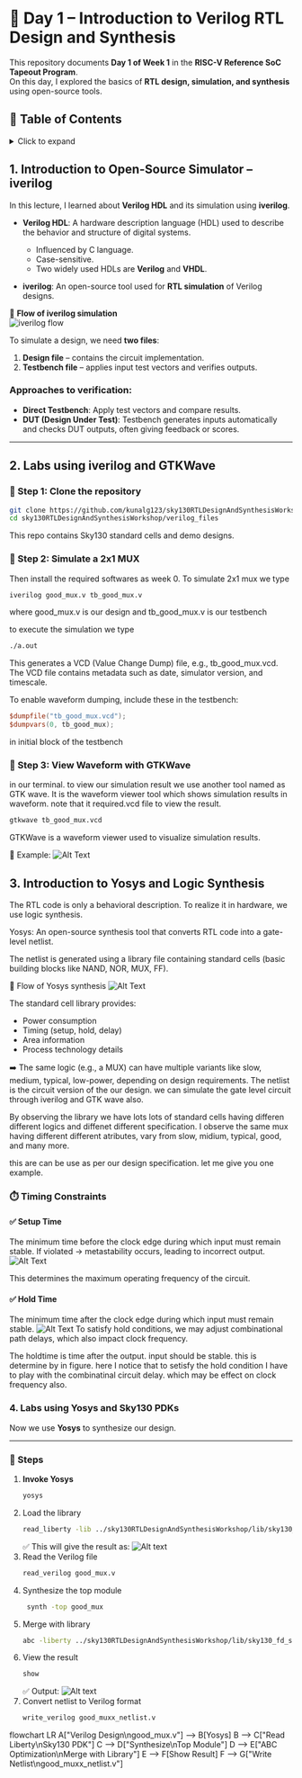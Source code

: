 # 🌟 Day 1 – Introduction to Verilog RTL Design and Synthesis  

This repository documents **Day 1 of Week 1** in the **RISC-V Reference SoC Tapeout Program**.  
On this day, I explored the basics of **RTL design, simulation, and synthesis** using open-source tools.  

## 📑 Table of Contents  

<details>
<summary>Click to expand</summary>

1. [Introduction to Open-Source Simulator – iverilog](#1-introduction-to-open-source-simulator--iverilog)  
   - What is Verilog HDL?  
   - What is iverilog?  
   - Simulation Flow  
   - Verification Approaches  

2. [Labs using iverilog and GTKWave](#2-labs-using-iverilog-and-gtkwave)  
   - Cloning the Repository  
   - Simulating a 2x1 MUX  
   - Generating VCD Files  
   - Viewing Results with GTKWave  

3. [Introduction to Yosys and Logic Synthesis](#3-introduction-to-yosys-and-logic-synthesis)  
   - What is Yosys?  
   - Gate-Level Netlist  
   - Standard Cell Libraries  
   - Timing Parameters (Setup & Hold Time)  

4. [Labs using Yosys and Sky130 PDKs](#4-labs-using-yosys-and-sky130-pdks)  
   - RTL to Netlist Flow  
   - Post-Synthesis Simulation  

5. [Key Takeaways from Day 1](#-key-takeaways-from-day-1)  

</details>


## 1. Introduction to Open-Source Simulator – **iverilog**

In this lecture, I learned about **Verilog HDL** and its simulation using **iverilog**.  

- **Verilog HDL**: A hardware description language (HDL) used to describe the behavior and structure of digital systems.  
  - Influenced by C language.  
  - Case-sensitive.  
  - Two widely used HDLs are **Verilog** and **VHDL**.  

- **iverilog**: An open-source tool used for **RTL simulation** of Verilog designs.  

📌 **Flow of iverilog simulation**  
![iverilog flow](iverilog_flow.png)  

To simulate a design, we need **two files**:  
1. **Design file** – contains the circuit implementation.  
2. **Testbench file** – applies input test vectors and verifies outputs.  

### Approaches to verification:
- **Direct Testbench**: Apply test vectors and compare results.  
- **DUT (Design Under Test)**: Testbench generates inputs automatically and checks DUT outputs, often giving feedback or scores.  

---

## 2. Labs using **iverilog** and **GTKWave**  

### 🔹 Step 1: Clone the repository  
```bash
git clone https://github.com/kunalg123/sky130RTLDesignAndSynthesisWorkshop.git
cd sky130RTLDesignAndSynthesisWorkshop/verilog_files
```
This repo contains Sky130 standard cells and demo designs.

### 🔹 Step 2: Simulate a 2x1 MUX
Then install the required softwares as week 0.
To simulate 2x1 mux we type
```bash 
iverilog good_mux.v tb_good_mux.v
```
where good_mux.v is our design and tb_good_mux.v is our testbench

to execute the simulation we type
```bash
./a.out
```
This generates a VCD (Value Change Dump) file, e.g., tb_good_mux.vcd.
The VCD file contains metadata such as date, simulator version, and timescale.

To enable waveform dumping, include these in the testbench:
```verilog
$dumpfile("tb_good_mux.vcd");
$dumpvars(0, tb_good_mux);
```
in initial block of the testbench

### 🔹 Step 3: View Waveform with GTKWave
in our terminal.
to view our simulation result we use another tool named as GTK wave. It is the waveform viewer tool which shows simulation results in waveform. note that it required.vcd file to view the result.
```bash
gtkwave tb_good_mux.vcd
```
GTKWave is a waveform viewer used to visualize simulation results.

📌 Example:
![Alt Text](gtkwave_goodmux.png)
## 3. Introduction to Yosys and Logic Synthesis

The RTL code is only a behavioral description. To realize it in hardware, we use logic synthesis.

Yosys: An open-source synthesis tool that converts RTL code into a gate-level netlist.

The netlist is generated using a library file containing standard cells (basic building blocks like NAND, NOR, MUX, FF).

📌 Flow of Yosys synthesis
![Alt Text](yosys_flow.png)

The standard cell library provides:

- Power consumption
- Timing (setup, hold, delay)
- Area information
- Process technology details

➡️ The same logic (e.g., a MUX) can have multiple variants like slow, medium, typical, low-power, depending on design requirements.
The netlist is the circuit version of the our design. we can simulate the gate level circuit through iverilog and GTK wave also.

By observing the library we have lots lots of standard cells having differen different logics and diffenet different specification. I observe the same mux having different different atributes, vary from slow, midium, typical, good, and many more.

this are can be use as per our design specification.
let me give you one example.
### ⏱️ Timing Constraints
#### ✅ Setup Time

The minimum time before the clock edge during which input must remain stable.
If violated → metastability occurs, leading to incorrect output.
![Alt Text](setuptime.png)

This determines the maximum operating frequency of the circuit.

#### ✅ Hold Time

The minimum time after the clock edge during which input must remain stable.
![Alt Text](holdtime.png)
To satisfy hold conditions, we may adjust combinational path delays, which also impact clock frequency.

The holdtime is time after the output. input should be stable. this is determine by in figure. here I notice that to setisfy the hold condition I have to play with the combinatinal circuit delay. which may be effect on clock frequency also.

### 4. Labs using Yosys and Sky130 PDKs  

Now we use **Yosys** to synthesize our design.  

---

### 🔹 Steps  

1. **Invoke Yosys**  
   ```bash
   yosys
   ```
2. Load the library
   ```bash
   read_liberty -lib ../sky130RTLDesignAndSynthesisWorkshop/lib/sky130_fd_sc_hd__tt_025C_1v80.lib 
   ```
   ✅ This will give the result as:
   ![Alt text](yosys_library_read.png)
3. Read the Verilog file
   ```bash
   read_verilog good_mux.v
   ```
4. Synthesize the top module
   ```bash
    synth -top good_mux
   ```
5. Merge with library
   ```bash
   abc -liberty ../sky130RTLDesignAndSynthesisWorkshop/lib/sky130_fd_sc_hd__tt_025C_1v80.lib 
   ```
6. View the result
   ```bash
   show
   ```
   ✅ Output:
   ![Alt text](yosys_good_mux.png)
7. Convert netlist to Verilog format
   ```bash
   write_verilog good_muxx_netlist.v
   ```
flowchart LR
    A["Verilog Design\ngood_mux.v"] --> B[Yosys]
    B --> C["Read Liberty\nSky130 PDK"]
    C --> D["Synthesize\nTop Module"]
    D --> E["ABC Optimization\nMerge with Library"]
    E --> F[Show Result]
    F --> G["Write Netlist\ngood_muxx_netlist.v"]

